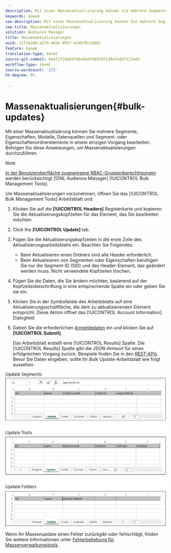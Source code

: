 ```yaml
---
description: Mit einer Massenaktualisierung können Sie mehrere Segmente, Eigenschaften, Modelle, Datenquellen und Segment- oder Eigenschaftenordnerelemente in einem einzigen Vorgang bearbeiten. Befolgen Sie diese Anweisungen, um Massenaktualisierungen durchzuführen.
keywords: baaam
seo-description: Mit einer Massenaktualisierung können Sie mehrere Segmente, Eigenschaften, Modelle, Datenquellen und Segment- oder Eigenschaftenordnerelemente in einem einzigen Vorgang bearbeiten. Befolgen Sie diese Anweisungen, um Massenaktualisierungen durchzuführen.
seo-title: Massenaktualisierungen
solution: Audience Manager
title: Massenaktualisierungen
uuid: 22f1badd-a274-4d3e-9957-a24bf8c1d0dc
feature: baaam
translation-type: tm+mt
source-git-commit: 9e4f2f26b83fe6e5b6f669107239d7edaf11fed3
workflow-type: tm+mt
source-wordcount: '272'
ht-degree: 0%

---
```



# Massenaktualisierungen{#bulk-updates}

Mit einer Massenaktualisierung können Sie mehrere Segmente, Eigenschaften, Modelle, Datenquellen und Segment- oder Eigenschaftenordnerelemente in einem einzigen Vorgang bearbeiten. Befolgen Sie diese Anweisungen, um Massenaktualisierungen durchzuführen.

<!-- 

t_bulk_updates.xml

 -->

>[!NOTE]
>
>[In der Benutzeroberfläche zugewiesene RBAC-Gruppenberechtigungen](../../features/administration/administration-overview.md) werden berücksichtigt [!DNL Audience Manager] [!UICONTROL Bulk Management Tools].

Um Massenaktualisierungen vorzunehmen, öffnen Sie das [!UICONTROL Bulk Management Tools] Arbeitsblatt und:

1. Klicken Sie auf die **[!UICONTROL Headers]** Registerkarte und kopieren Sie die Aktualisierungskopfzeilen für das Element, das Sie bearbeiten möchten.
2. Click the **[!UICONTROL Update]** tab.
3. Fügen Sie die Aktualisierungskopfzeilen in die erste Zeile des Aktualisierungsarbeitsblatts ein. Beachten Sie Folgendes:

   * Beim Aktualisieren eines Ordners sind alle Header erforderlich.
   * Beim Aktualisieren von Segmenten oder Eigenschaften benötigen Sie nur die Segment-ID (SID) und das Header-Element, das geändert werden muss. Nicht verwendete Kopfzeilen löschen.

4. Fügen Sie die Daten, die Sie ändern möchten, basierend auf der Kopfzeilenbeschriftung in eine entsprechende Spalte ein oder geben Sie sie ein.
5. Klicken Sie in der Symbolleiste des Arbeitsblatts auf eine Aktualisierungsschaltfläche, die dem zu aktualisierenden Element entspricht.
Diese Aktion öffnet das [!UICONTROL Account Information] Dialogfeld.

6. Geben Sie die erforderlichen [Anmeldedaten](../../reference/bulk-management-tools/bulk-management-intro.md#auth-reqs) ein und klicken Sie auf **[!UICONTROL Submit]**.

   Das Arbeitsblatt erstellt eine [!UICONTROL Results] Spalte. Die [!UICONTROL Results] Spalte gibt die JSON-Antwort für einen erfolgreichen Vorgang zurück. Beispiele finden Sie in den [REST-APIs](../../api/rest-api-main/rest-api-main.md) . Bevor Sie Daten eingeben, sollte Ihr Bulk Update-Arbeitsblatt wie folgt aussehen:

![](assets/update.png)

Wenn Ihr Massenupdate einen Fehler zurückgibt oder fehlschlägt, finden Sie weitere Informationen unter [Fehlerbehebung für Massenverwaltungstools](../../reference/bulk-management-tools/bulk-troubleshooting.md).
